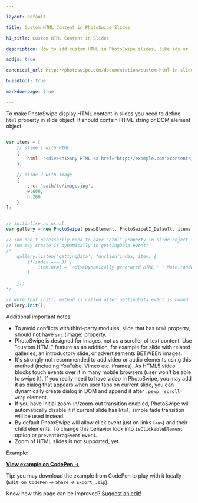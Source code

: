 ```yaml
---

layout: default

title: Custom HTML Content in PhotoSwipe Slides 

h1_title: Custom HTML Content in Slides

description: How to add custom HTML in PhotoSwipe slides, like ads or list of related galleries.

addjs: true

canonical_url: http://photoswipe.com/documentation/custom-html-in-slides.html

buildtool: true

markdownpage: true

---
```


To make PhotoSwipe display HTML content in slides you need to define `html` property in slide object. It should contain HTML string or DOM element object.

```javascript

var items = [
	// slide 1 with HTML
	{
		html: '<div><h1>Any HTML <a href="http://example.com">content</a></h1></div>'
	},

	// slide 2 with image
	{
		src: 'path/to/image.jpg',
		w:600,
		h:200
	}
];


// initialise as usual
var gallery = new PhotoSwipe( pswpElement, PhotoSwipeUI_Default, items, options);

// You don't necessarily need to have "html" property in slide object initially.
// You may create it dynamically in gettingData event:
/*
	gallery.listen('gettingData', function(index, item) {
		if(index === 3) {
			item.html = '<div>Dynamically generated HTML ' + Math.random() + '</div>';
		}

	});
*/

// Note that init() method is called after gettingData event is bound
gallery.init();
```

Additional important notes:

- To avoid conflicts with third-party modules, slide that has `html` property, should not have `src` (image) property.
- PhotoSwipe is designed for images, not as a scroller of text content. Use "custom HTML" feature as an addition, for example for slide with related galleries, an introductory slide, or advertisements BETWEEN images.
- It's strongly not recommended to add video or audio elements using this method (including YouTube, Vimeo etc. iframes). As HTML5 video blocks touch events over it in many mobile browsers (user won't be able to swipe it). If you really need to have video in PhotoSwipe, you may add it as dialog that appears when user taps on current slide, you can dynamically create dialog in DOM and append it after `.pswp__scroll-wrap` element.
- If you have initial zoom-in/zoom-out transition enabled, PhotoSwipe will automatically disable it if current slide has `html`, simple fade transition will be used instead. 
- By default PhotoSwipe will allow click event just on links (`<a>`) and their child elements. To change this behavior look into `isClickableElement` option or `preventDragEvent` event.
- Zoom of HTML slides is not supported, yet. 

Example:

<div class="codepen-embed">
	<p data-height="600" data-theme-id="10447" data-slug-hash="MYexrm" data-default-tab="result" data-user="dimsemenov" class='codepen'>
		<a href="http://codepen.io/dimsemenov/pen/MYexrm/" target="_blank"><strong>View example on CodePen &rarr;</strong></a>
	</p>
</div>

Tip: you may download the example from CodePen to play with it locally (`Edit on CodePen` -> `Share` -> `Export .zip`).

Know how this page can be improved? [Suggest an edit!](https://github.com/dimsemenov/PhotoSwipe/blob/master/website/documentation/custom-html-in-slides.md)


